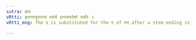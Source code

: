 ```yaml
---
sutra: झयः
vRtti: झयन्तादुत्तरस्य मतोर्व इत्ययमादेशो भवति ॥
vRtti_eng: The व् is substituted for the म् of मत् after a stem ending in a mute consonant.

---
```

